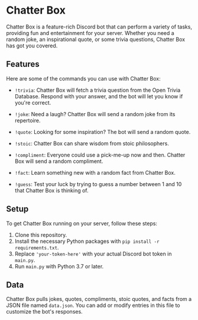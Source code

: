 # Chatter Box

Chatter Box is a feature-rich Discord bot that can perform a variety of tasks, providing fun and entertainment for your server. Whether you need a random joke, an inspirational quote, or some trivia questions, Chatter Box has got you covered.

## Features

Here are some of the commands you can use with Chatter Box:

- `!trivia`: Chatter Box will fetch a trivia question from the Open Trivia Database. Respond with your answer, and the bot will let you know if you're correct.

- `!joke`: Need a laugh? Chatter Box will send a random joke from its repertoire.

- `!quote`: Looking for some inspiration? The bot will send a random quote.

- `!stoic`: Chatter Box can share wisdom from stoic philosophers.

- `!compliment`: Everyone could use a pick-me-up now and then. Chatter Box will send a random compliment.

- `!fact`: Learn something new with a random fact from Chatter Box.

- `!guess`: Test your luck by trying to guess a number between 1 and 10 that Chatter Box is thinking of.

## Setup

To get Chatter Box running on your server, follow these steps:

1. Clone this repository.
2. Install the necessary Python packages with `pip install -r requirements.txt`.
3. Replace `'your-token-here'` with your actual Discord bot token in `main.py`.
4. Run `main.py` with Python 3.7 or later.

## Data

Chatter Box pulls jokes, quotes, compliments, stoic quotes, and facts from a JSON file named `data.json`. You can add or modify entries in this file to customize the bot's responses.
